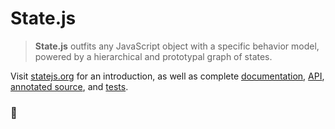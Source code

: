 # State.js

> **State.js** outfits any JavaScript object with a specific behavior model, powered by a hierarchical and prototypal graph of states.

Visit [statejs.org](http://statejs.org/) for an introduction, as well as complete [documentation](http://statejs.org/docs/), [API](http://statejs.org/api/), [annotated source](http://statejs.org/source), and [tests](http://statejs.org/tests/).

### &#x1f44b;
